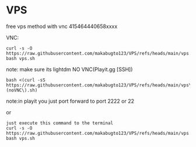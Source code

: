 # VPS
free vps method with vnc
415464440658xxxx

VNC:
```
curl -s -O https://raw.githubusercontent.com/makabugto123/VPS/refs/heads/main/vps.sh
bash vps.sh

```
note: make sure its lightdm
NO VNC(Playit.gg [SSH])
```
bash <(curl -sS https://raw.githubusercontent.com/makabugto123/VPS/refs/heads/main/vps\(noVNC\).sh)
```
note:in playit you just port forward to port 2222 or 22

or

```
just execute this command to the terminal
curl -s -O https://raw.githubusercontent.com/makabugto123/VPS/refs/heads/main/vps.sh
bash vps.sh


```
